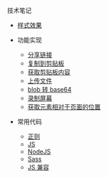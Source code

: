 <div class="sidebar-title" >技术笔记</div>
<template id="root-breadcrumb">代码库</template>

- [样式效果](技术笔记/代码库/样式效果/index.md ":include :type=iframe width=100% height=400px")

- 功能实现

  - [分享链接](技术笔记/代码库/功能实现/分享链接.md)
  - [复制到剪贴板](技术笔记/代码库/功能实现/复制到剪贴板.md)
  - [获取剪贴板内容](技术笔记/代码库/功能实现/获取剪贴板内容.md)
  - [上传文件](技术笔记/代码库/功能实现/上传文件.md)
  - [blob 转 base64](技术笔记/代码库/功能实现/blob转base64.md)
  - [录制屏幕](技术笔记/代码库/功能实现/录制屏幕.md)
  - [获取元素相对于页面的位置](技术笔记/代码库/功能实现/获取元素相对于页面的位置.md)

- 常用代码

  - [正则](技术笔记/代码库/常用代码/正则.md)
  - [JS](技术笔记/代码库/常用代码/JS.md)
  - [NodeJS](技术笔记/代码库/常用代码/NodeJS.md)
  - [Sass](技术笔记/代码库/常用代码/Sass.md)
  - [JS 兼容](技术笔记/代码库/常用代码/JS兼容.md)